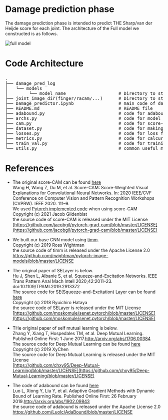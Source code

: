 # Damage prediction phase
The damage prediction phase is intended to predict THE Sharp/van der Heijde score for each joint. The architecture of the Full model we constructed is as follows.


![full model](https://user-images.githubusercontent.com/80377824/171605808-051a77a6-eced-4c73-935a-d82a197f779b.png)


# Code Architecture
<pre>
.　　
├── damage_pred_log       
│   └── models                  
│        └── model_name                    # Directory to store config, log and weight parameter files 
├── joint_image_dir(finger/racam/...)      # Directory to store images of each joint generated by the joint detection model.   
├── Damage_predictor.ipynb                 # main code of damage prediction phase            
├── README.md                              # README file   
├── adabound.py                            # code for adabound, a type of optimizer
├── archs.py                               # code for model used in the damage prediction phase. 
├── cam.py                                 # code for score-CAM
├── dataset.py                             # code for making data-loader from images in hand_all_rotation dir and image_list_hand_ver3.csv  
├── losses.py                              # code for loss function  
├── metrics.py                             # code for calcurating Pearson correlation coefficient and RMSE(Root Mean Squared Error)
├── train_val.py                           # code for training and validation  
└── utils.py                               # common useful modules (to make scheduler, optimizer, label maker for training and validation etc.)  
</pre> 

# References
- The original score-CAM can be found [here](https://github.com/haofanwang/Score-CAM)  
Wang H, Wang Z, Du M, et al. Score-CAM: Score-Weighted Visual Explanations for Convolutional Neural Networks. In: 2020 IEEE/CVF Conference on Computer Vision and Pattern Recognition Workshops (CVPRW). IEEE 2020. 111–9.  
We used [Pytorch implemented code](https://github.com/jacobgil/pytorch-grad-cam) when using score-CAM  
Copyright (c) 2021 Jacob Gildenblat  
the source code of score-CAM is released under the MIT License  
[https://github.com/jacobgil/pytorch-grad-cam/blob/master/LICENSE](https://github.com/jacobgil/pytorch-grad-cam/blob/master/LICENSE)

- We built our base CNN model using [timm](https://github.com/rwightman/pytorch-image-models).  
Copyright (c) 2019 Ross Wightman  
the source code of timm is released under the Apache License 2.0  
https://github.com/rwightman/pytorch-image-models/blob/master/LICENSE

- The original paper of SELayer is below.  
Hu J, Shen L, Albanie S, et al. Squeeze-and-Excitation Networks. IEEE Trans Pattern Anal Mach Intell 2020;42:2011–23. doi:10.1109/TPAMI.2019.2913372  
The source code for SE(Squeeze-and-Excitation) Layer can be found [here](https://github.com/moskomule/senet.pytorch)  
Copyright (c) 2018 Ryuichiro Hataya  
the source code of SELayer is released under the MIT License  
[https://github.com/moskomule/senet.pytorch/blob/master/LICENSE](https://github.com/moskomule/senet.pytorch/blob/master/LICENSE)

- THe original paper of self mutual learning is below.  
Zhang Y, Xiang T, Hospedales TM, et al. Deep Mutual Learning. Published Online First: 1 June 2017.http://arxiv.org/abs/1706.00384  
The source code for Deep Mutual Learning can be found [here](https://github.com/4uiiurz1/pytorch-nested-unet)  
Copyright (c) 2019 XyChen  
The source code for Deep Mutual Learning is released under the MIT License  
[https://github.com/chxy95/Deep-Mutual-Learning/blob/master/LICENSE](https://github.com/chxy95/Deep-Mutual-Learning/blob/master/LICENSE)

- The code of adabound can be found [here](https://github.com/Luolc/AdaBound)  
Luo L, Xiong Y, Liu Y, et al. Adaptive Gradient Methods with Dynamic Bound of Learning Rate. Published Online First: 26 February 2019.http://arxiv.org/abs/1902.09843  
the source code of adabound is released under the Apache License 2.0  
https://github.com/Luolc/AdaBound/blob/master/LICENSE
